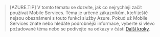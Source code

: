 
>[AZURE.TIP] V tomto tématu se dozvíte, jak co nejrychleji začít používat Mobile Services. Téma je určené zákazníkům, kteří ještě nejsou obeznámení s touto funkcí služby Azure. Pokud už Mobile Services znáte nebo hledáte podrobnější informace, vyberte si vlevo požadované téma nebo se podívejte na odkazy v části [Další kroky](#next-steps).


<!--HONumber=Jun16_HO2-->


